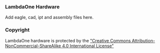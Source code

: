 ### LambdaOne Hardware
Add eagle, cad, ipt and assembly files here.

### Copyright
LambdaOne hardware is protected by the ["Creative Commons Attribution-NonCommercial-ShareAlike 4.0 International License"](http://tinyurl.com/nrek8ac)
